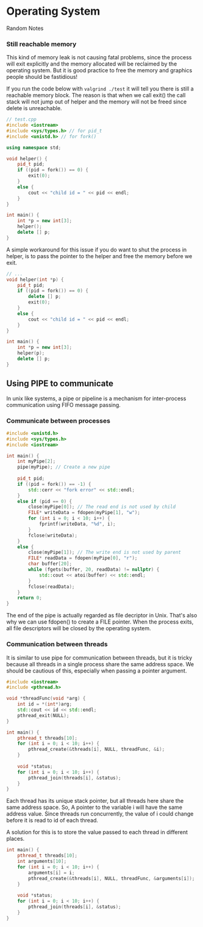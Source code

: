 # Operating System
Random Notes

### Still reachable memory
This kind of memory leak is not causing fatal problems, since the process will exit explicitly and the memory allocated will be reclaimed by the operating system. But it is good practice to free the memory and graphics people should be fastidious!

If you run the code below with ```valgrind ./test``` it will tell you there is still a reachable memory block. The reason is that when we call exit() the call stack will not jump out of helper and the memory will not be freed since delete is unreachable.

```cpp
// test.cpp
#include <iostream>
#include <sys/types.h> // for pid_t
#include <unistd.h> // for fork()

using namespace std;

void helper() {
    pid_t pid;
    if ((pid = fork()) == 0) {
        exit(0);
    }
    else {
        cout << "child id = " << pid << endl;
    }
}

int main() {
    int *p = new int[3];
    helper();
    delete [] p;
}
```

A simple workaround for this issue if you do want to shut the process in helper, is to pass the pointer to the helper and free the memory before we exit.

```cpp
// ...
void helper(int *p) {
    pid_t pid;
    if ((pid = fork()) == 0) {
        delete [] p;
        exit(0);
    }
    else {
        cout << "child id = " << pid << endl;
    }
}

int main() {
    int *p = new int[3];
    helper(p);
    delete [] p;
}
```

## Using PIPE to communicate
In unix like systems, a pipe or pipeline is a mechanism for inter-process communication using FIFO message passing.

### Communicate between processes
```cpp
#include <unistd.h>
#include <sys/types.h>
#include <iostream>

int main() {
    int myPipe[2];
    pipe(myPipe); // Create a new pipe
    
    pid_t pid;    
    if ((pid = fork()) == -1) {
        std::cerr << "fork error" << std::endl;
    }
    else if (pid == 0) {
        close(myPipe[0]); // The read end is not used by child
        FILE* writeData = fdopen(myPipe[1], "w");
        for (int i = 0; i < 10; i++) {
            fprintf(writeData, "%d", i);
        }
        fclose(writeData);
    }
    else {
        close(myPipe[1]); // The write end is not used by parent
        FILE* readData = fdopen(myPipe[0], "r");
        char buffer[20];
        while (fgets(buffer, 20, readData) != nullptr) {
            std::cout << atoi(buffer) << std::endl;
        }
        fclose(readData);
    }
    return 0;
}
```

The end of the pipe is actually regarded as file decriptor in Unix. That's also why we can use fdopen() to create a FILE pointer. When the process exits, all file descriptors will be closed by the operating system.

### Communication between threads
It is similar to use pipe for communication between threads, but it is tricky because all threads in a single process share the same address space. We should be cautious of this, especially when passing a pointer argument.

```cpp
#include <iostream>
#include <pthread.h>

void *threadFunc(void *arg) {
    int id = *(int*)arg;
    std::cout << id << std::endl;
    pthread_exit(NULL);
}

int main() {
    pthread_t threads[10];
    for (int i = 0; i < 10; i++) {
        pthread_create(&threads[i], NULL, threadFunc, &i);
    }
    
    void *status;
    for (int i = 0; i < 10; i++) {
        pthread_join(threads[i], &status);
    }
}
```

Each thread has its unique stack pointer, but all threads here share the same address space. So, A pointer to the variable i will have the same address value. Since threads run concurrently, the value of i could change before it is read to id of each thread.

A solution for this is to store the value passed to each thread in different places.

```cpp
int main() {
    pthread_t threads[10];
    int arguments[10];
    for (int i = 0; i < 10; i++) {
        arguments[i] = i;
        pthread_create(&threads[i], NULL, threadFunc, &arguments[i]);
    }
    
    void *status;
    for (int i = 0; i < 10; i++) {
        pthread_join(threads[i], &status);
    }
}
```
